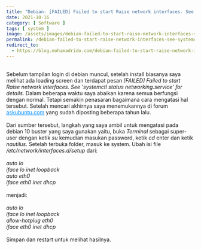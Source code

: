 ```yaml
---
title: "Debian: [FAILED] Failed to start Raise network interfaces. See 'systemctl status networking.service' for details"
date: 2021-10-16
category: [ Software ]
tags: [ system ]
image: /assets/images/debian-failed-to-start-raise-network-interfaces-see-systemctl-networking-service-for-details.jpg
permalink: /debian-failed-to-start-raise-network-interfaces-see-systemctl-networking-service-for-details
redirect_to:
  - https://blog.mohamadrido.com/debian-failed-to-start-raise-network-interfaces-see-systemctl-networking-service-for-details
---
```

<link rel="canonical" href="https://blog.mohamadrido.com/debian-failed-to-start-raise-network-interfaces-see-systemctl-networking-service-for-details"/>
<script type="text/javascript">
        window.location.href = "https://blog.mohamadrido.com/debian-failed-to-start-raise-network-interfaces-see-systemctl-networking-service-for-details"
</script>
<br />
Sebelum tampilan login di debian muncul, setelah install biasanya saya melihat ada loading screen dan terdapat pesan <i>[FAILED] Failed to start Raise network interfaces. See 'systemctl status networking.service' for details</i>. Dalam beberapa waktu saya abaikan karena semua berfungsi dengan normal. Tetapi semakin penasaran bagaimana cara mengatasi hal tersebut. Setelah mencari akhirnya saya menemukannya di forum <a style="color: #008eff;" href="https://askubuntu.com/questions/824376/failed-to-start-raise-network-interfaces-after-upgrading-to-16-04">askubuntu.com</a> yang sudah diposting beberapa tahun lalu.<br />
<br />
Dari sumber tersebut, langkah yang saya ambil untuk mengatasi pada debian 10 buster yang saya gunakan yaitu, buka <i>Terminal</i> sebagai super-user dengan ketik <i>su</i> kemudian masukan password, ketik <i>cd</i> enter dan ketik <i>nautilus</i>. Setelah terbuka folder, masuk ke system. Ubah isi file <i>/etc/network/interfaces.d/setup</i> dari:<br />
<br />
<i>
auto lo<br />
iface lo inet loopback<br />
auto eth0<br />
iface eth0 inet dhcp<br />
</i>
<br />
menjadi:<br />
<br />
<i>
auto lo<br />
iface lo inet loopback<br />
allow-hotplug eth0<br />
iface eth0 inet dhcp<br />
</i>
<br />
Simpan dan restart untuk melihat hasilnya.<br />
